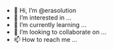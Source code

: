 - 👋 Hi, I’m @erasolution
- 👀 I’m interested in ...
- 🌱 I’m currently learning ...
- 💞️ I’m looking to collaborate on ...
- 📫 How to reach me ...

<!---
erasolution/erasolution is a ✨ special ✨ repository because its `README.md` (this file) appears on your GitHub profile.
You can click the Preview link to take a look at your changes.
--->
